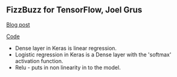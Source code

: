 ## FizzBuzz for TensorFlow, Joel Grus ##

 [Blog post](http://joelgrus.com/2016/05/23/fizz-buzz-in-tensorflow/)
 
 [Code](https://github.com/adarsh0806/fizz-buzz-tensorflow)
 
 
 * Dense layer in Keras is linear regression.
 * Logistic regression in Keras is a Dense layer with the 'softmax' activation function. 
 * Relu - puts in non linearity in to the model. 
